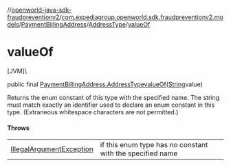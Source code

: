 //[openworld-java-sdk-fraudpreventionv2](../../../../index.md)/[com.expediagroup.openworld.sdk.fraudpreventionv2.models](../../index.md)/[PaymentBillingAddress](../index.md)/[AddressType](index.md)/[valueOf](value-of.md)

# valueOf

[JVM]\

public final [PaymentBillingAddress.AddressType](index.md)[valueOf](value-of.md)([String](https://docs.oracle.com/javase/8/docs/api/java/lang/String.html)value)

Returns the enum constant of this type with the specified name. The string must match exactly an identifier used to declare an enum constant in this type. (Extraneous whitespace characters are not permitted.)

#### Throws

| | |
|---|---|
| [IllegalArgumentException](https://kotlinlang.org/api/latest/jvm/stdlib/kotlin/-illegal-argument-exception/index.html) | if this enum type has no constant with the specified name |
